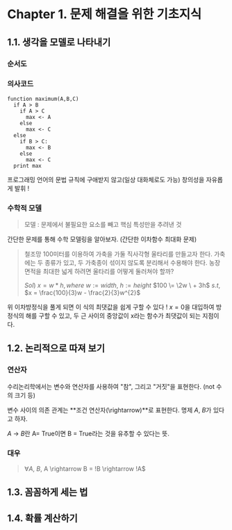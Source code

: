 # Chapter 1. 문제 해결을 위한 기초지식

## 1.1. 생각을 모델로 나타내기
### 순서도

### 의사코드
```
function maximum(A,B,C)
  if A > B
    if A > C
      max <- A
    else
      max <- C
  else
    if B > C:
      max <- B
    else
      max <- C
  print max
```
프로그래밍 언어의 문법 규칙에 구애받지 않고(일상 대화체로도 가능) 창의성을 자유롭게 발휘 !

### 수학적 모델 
> 모델 : 문제에서 불필요한 요소를 빼고 핵심 특성만을 추려낸 것

간단한 문제를 통해 수학 모델링을 알아보자. (간단한 이차함수 최대화 문제)

> 철조망 100미터를 이용하여 가축을 가둘 직사각형 울타리를 만들고자 한다. 가축에는 두 종류가 있고, 두 가축종이 섞이지 않도록 분리해서 수용해야 한다. 농장 면적을 최대한 넓게 하려면 울타리를 어떻게 둘러쳐야 할까?
> 
> $Sol)$ 
> $x = w * h, where\ w:=width, \ h:=height$
> $100 \= \2w \ + 3h$
> $s.t,$ $x = \frac{100}{3}w - \frac{2}{3}w^{2}$

위 이차방정식을 풀게 되면 이 식의 최댓값을 쉽게 구할 수 있다 ! $x = 0$을 대입하여 방정식의 해를 구할 수 있고, 두 근 사이의 중앙값이 x라는 함수가 최댓값이 되는 지점이다.

## 1.2. 논리적으로 따져 보기
### 연산자
수리논리학에서는 변수와 연산자를 사용하여 "참", 그리고 "거짓"을 표현한다. (not 수의 크기 등)

변수 사이의 의존 관계는 **조건 연산자(\rightarrow)**로 표현한다. 명제 $A,\: B$가 있다고 하자.

$A \: \rightarrow \: B$란 A= True이면 B = True라는 것을 유추할 수 있다는 뜻.

### 대우
> $\forall A, \:B$, A \rightarrow B = !B \rightarrow !A$

### 

## 1.3. 꼼꼼하게 세는 법
## 1.4. 확률 계산하기
